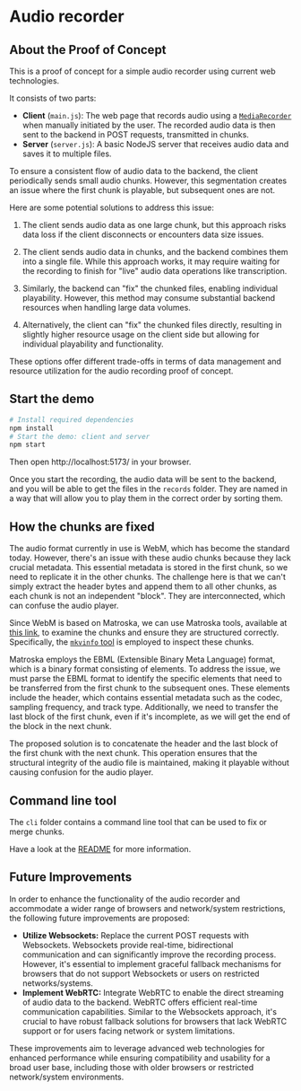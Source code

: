 # Audio recorder

## About the Proof of Concept

This is a proof of concept for a simple audio recorder using current web technologies.

It consists of two parts:

- **Client** (`main.js`): The web page that records audio using a [`MediaRecorder`](https://developer.mozilla.org/en-US/docs/Web/API/MediaRecorder) when manually initiated by the user. The recorded audio data is then sent to the backend in POST requests, transmitted in chunks.
- **Server** (`server.js`): A basic NodeJS server that receives audio data and saves it to multiple files.

To ensure a consistent flow of audio data to the backend, the client periodically sends small audio chunks.
However, this segmentation creates an issue where the first chunk is playable, but subsequent ones are not.

Here are some potential solutions to address this issue:

1. The client sends audio data as one large chunk, but this approach risks data loss if the client disconnects or encounters data size issues.

2. The client sends audio data in chunks, and the backend combines them into a single file. While this approach works, it may require waiting for the recording to finish for "live" audio data operations like transcription.

3. Similarly, the backend can "fix" the chunked files, enabling individual playability. However, this method may consume substantial backend resources when handling large data volumes.

4. Alternatively, the client can "fix" the chunked files directly, resulting in slightly higher resource usage on the client side but allowing for individual playability and functionality.

These options offer different trade-offs in terms of data management and resource utilization for the audio recording proof of concept.

## Start the demo

```sh
# Install required dependencies
npm install
# Start the demo: client and server
npm start
```

Then open http://localhost:5173/ in your browser.

Once you start the recording, the audio data will be sent to the backend, and you will be able to get the files in the `records` folder.
They are named in a way that will allow you to play them in the correct order by sorting them.

## How the chunks are fixed

The audio format currently in use is WebM, which has become the standard today.
However, there's an issue with these audio chunks because they lack crucial metadata.
This essential metadata is stored in the first chunk, so we need to replicate it in the other chunks.
The challenge here is that we can't simply extract the header bytes and append them to all other chunks, as each chunk is not an independent "block".
They are interconnected, which can confuse the audio player.

Since WebM is based on Matroska, we can use Matroska tools, available at [this link](https://www.bunkus.org/videotools/mkvtoolnix/), to examine the chunks and ensure they are structured correctly.
Specifically, the [`mkvinfo` tool](https://mkvtoolnix.download/doc/mkvinfo.html) is employed to inspect these chunks.

Matroska employs the EBML (Extensible Binary Meta Language) format, which is a binary format consisting of elements.
To address the issue, we must parse the EBML format to identify the specific elements that need to be transferred from the first chunk to the subsequent ones.
These elements include the header, which contains essential metadata such as the codec, sampling frequency, and track type.
Additionally, we need to transfer the last block of the first chunk, even if it's incomplete, as we will get the end of the block in the next chunk.

The proposed solution is to concatenate the header and the last block of the first chunk with the next chunk.
This operation ensures that the structural integrity of the audio file is maintained, making it playable without causing confusion for the audio player.

## Command line tool

The `cli` folder contains a command line tool that can be used to fix or merge chunks.

Have a look at the [README](./cli/README.md) for more information.

## Future Improvements

In order to enhance the functionality of the audio recorder and accommodate a wider range of browsers and network/system restrictions, the following future improvements are proposed:

- **Utilize Websockets:** Replace the current POST requests with Websockets. Websockets provide real-time, bidirectional communication and can significantly improve the recording process. However, it's essential to implement graceful fallback mechanisms for browsers that do not support Websockets or users on restricted networks/systems.
- **Implement WebRTC:** Integrate WebRTC to enable the direct streaming of audio data to the backend. WebRTC offers efficient real-time communication capabilities. Similar to the Websockets approach, it's crucial to have robust fallback solutions for browsers that lack WebRTC support or for users facing network or system limitations.

These improvements aim to leverage advanced web technologies for enhanced performance while ensuring compatibility and usability for a broad user base, including those with older browsers or restricted network/system environments.
